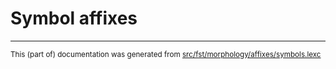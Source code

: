 
# Symbol affixes

* * *

<small>This (part of) documentation was generated from [src/fst/morphology/affixes/symbols.lexc](https://github.com/giellalt/lang-myv/blob/main/src/fst/morphology/affixes/symbols.lexc)</small>
